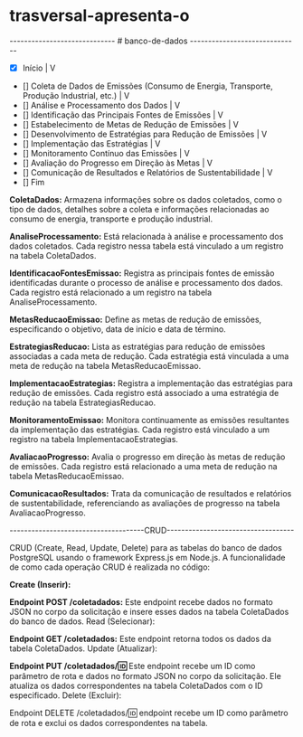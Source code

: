 # trasversal-apresenta-o

----------------------------- # banco-de-dados ------------------------------ 
- [x] Início
|
V
- [] Coleta de Dados de Emissões (Consumo de Energia, Transporte, Produção Industrial, etc.)
|
V
- [] Análise e Processamento dos Dados
|
V
- [] Identificação das Principais Fontes de Emissões
|
V
- [] Estabelecimento de Metas de Redução de Emissões
|
V
- [] Desenvolvimento de Estratégias para Redução de Emissões
|
V
- [] Implementação das Estratégias
|
V
- [] Monitoramento Contínuo das Emissões
|
V
- [] Avaliação do Progresso em Direção às Metas
|
V
- [] Comunicação de Resultados e Relatórios de Sustentabilidade
|
V
- [] Fim

**ColetaDados:** Armazena informações sobre os dados coletados, como o tipo de dados, detalhes sobre a coleta e informações relacionadas ao consumo de energia, transporte e produção industrial.

**AnaliseProcessamento:** Está relacionada à análise e processamento dos dados coletados. Cada registro nessa tabela está vinculado a um registro na tabela ColetaDados.

**IdentificacaoFontesEmissao:** Registra as principais fontes de emissão identificadas durante o processo de análise e processamento dos dados. Cada registro está relacionado a um registro na tabela AnaliseProcessamento.

**MetasReducaoEmissao:** Define as metas de redução de emissões, especificando o objetivo, data de início e data de término.

**EstrategiasReducao:** Lista as estratégias para redução de emissões associadas a cada meta de redução. Cada estratégia está vinculada a uma meta de redução na tabela MetasReducaoEmissao.

**ImplementacaoEstrategias:** Registra a implementação das estratégias para redução de emissões. Cada registro está associado a uma estratégia de redução na tabela EstrategiasReducao.

**MonitoramentoEmissao:** Monitora continuamente as emissões resultantes da implementação das estratégias. Cada registro está vinculado a um registro na tabela ImplementacaoEstrategias.

**AvaliacaoProgresso:** Avalia o progresso em direção às metas de redução de emissões. Cada registro está relacionado a uma meta de redução na tabela MetasReducaoEmissao.

**ComunicacaoResultados:** Trata da comunicação de resultados e relatórios de sustentabilidade, referenciando as avaliações de progresso na tabela AvaliacaoProgresso.



-------------------------------------CRUD-----------------------------------

CRUD (Create, Read, Update, Delete) para as tabelas do banco de dados PostgreSQL usando o framework Express.js em Node.js.
A funcionalidade de como cada operação CRUD é realizada no código:

**Create (Inserir):**

**Endpoint POST /coletadados:** Este endpoint recebe dados no formato JSON no corpo da solicitação e insere esses dados na tabela ColetaDados do banco de dados.
Read (Selecionar):

**Endpoint GET /coletadados:** Este endpoint retorna todos os dados da tabela ColetaDados.
Update (Atualizar):

**Endpoint PUT /coletadados/:id:** Este endpoint recebe um ID como parâmetro de rota e dados no formato JSON no corpo da solicitação. Ele atualiza os dados correspondentes na tabela ColetaDados com o ID especificado.
Delete (Excluir):

Endpoint DELETE /coletadados/:id: endpoint recebe um ID como parâmetro de rota e exclui os dados correspondentes na tabela.


